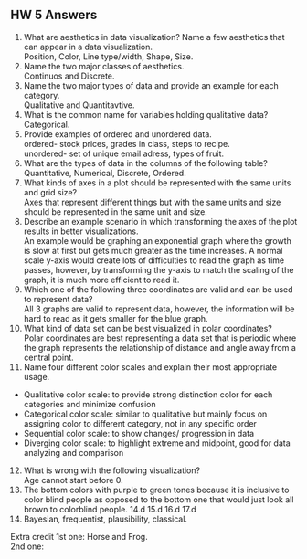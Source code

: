 ## HW 5 Answers  

1. What are aesthetics in data visualization? Name a few aesthetics that can appear in a data visualization.  
Position, Color, Line type/width, Shape, Size.  
2. Name the two major classes of aesthetics.  
Continuos and Discrete.  
3. Name the two major types of data and provide an example for each category.  
Qualitative and Quantitavtive. 
4. What is the common name for variables holding qualitative data?  
Categorical. 
5. Provide examples of ordered and unordered data.  
ordered- stock prices, grades in class, steps to recipe.  
unordered- set of unique email adress, types of fruit.
6. What are the types of data in the columns of the following table?  
  Quantitative, Numerical, Discrete, Ordered.   
7. What kinds of axes in a plot should be represented with the same units and grid size?  
   Axes that represent different things but with the same units and size should be represented in the same unit and size.  
8. Describe an example scenario in which transforming the axes of the plot results in better visualizations.  
   An example would be graphing an exponential graph where the growth is slow at first but gets much greater as the time increases. A normal scale y-axis would create lots of difficulties to read the graph as time passes, however, by transforming the y-axis to match the scaling of the graph, it is much more efficient to read it.  
9. Which one of the following three coordinates are valid and can be used to represent data?  
    All 3 graphs are valid to represent data, however, the information will be hard to read as it gets smaller for the blue graph.  
10. What kind of data set can be best visualized in polar coordinates?  
Polar coordinates are best representing a data set that is periodic where the graph represents the relationship of distance and angle away from a central point.  
11. Name four different color scales and explain their most appropriate usage.  
- Qualitative color scale: to provide strong distinction color for each categories and minimize confusion  
- Categorical color scale: similar to qualitative but mainly focus on assigning color to different category, not in any specific order  
- Sequential color scale: to show changes/ progression in data  
- Diverging color scale: to highlight extreme and midpoint, good for data analyzing and comparison  
12. What is wrong with the following visualization?  
    Age cannot start before 0.
13. The bottom colors with purple to green tones because it is inclusive to color blind people as opposed to the bottom one that would just look all brown to colorblind people.
14.d
15.d
16.d
17.d
18. Bayesian, frequentist, plausibility, classical.

Extra credit
1st one: Horse and Frog.  
2nd one: 
  

